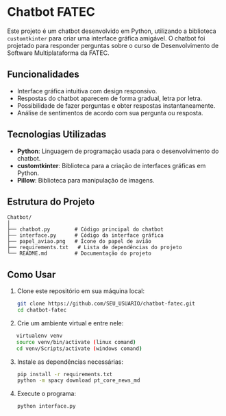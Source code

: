# Chatbot FATEC

Este projeto é um chatbot desenvolvido em Python, utilizando a biblioteca `customtkinter` para criar uma interface gráfica amigável. O chatbot foi projetado para responder perguntas sobre o curso de Desenvolvimento de Software Multiplataforma da FATEC.

## Funcionalidades

- Interface gráfica intuitiva com design responsivo.
- Respostas do chatbot aparecem de forma gradual, letra por letra.
- Possibilidade de fazer perguntas e obter respostas instantaneamente.
- Análise de sentimentos de acordo com sua pergunta ou resposta.

## Tecnologias Utilizadas

- **Python**: Linguagem de programação usada para o desenvolvimento do chatbot.
- **customtkinter**: Biblioteca para a criação de interfaces gráficas em Python.
- **Pillow**: Biblioteca para manipulação de imagens.

## Estrutura do Projeto

```
Chatbot/
│
├── chatbot.py        # Código principal do chatbot
├── interface.py      # Código da interface gráfica
├── papel_aviao.png   # Ícone do papel de avião
├── requirements.txt   # Lista de dependências do projeto
└── README.md         # Documentação do projeto
```

## Como Usar

1. Clone este repositório em sua máquina local:
   ```bash
   git clone https://github.com/SEU_USUARIO/chatbot-fatec.git
   cd chatbot-fatec
   ```

2. Crie um ambiente virtual e entre nele:
```bash
   virtualenv venv
   source venv/bin/activate (linux comand)
   cd venv/Scripts/activate (windows comand)
``` 

3. Instale as dependências necessárias:
   ```bash
   pip install -r requirements.txt
   python -m spacy download pt_core_news_md
   ```

4. Execute o programa:
   ```bash
   python interface.py
   ```

